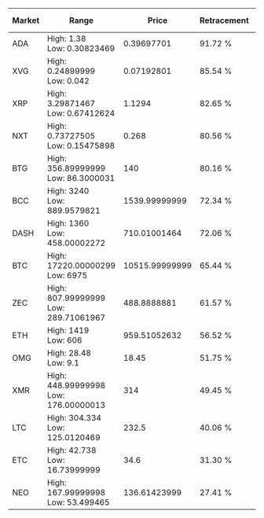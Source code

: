 | Market | Range | Price| Retracement | Doubles to 50% |
| --- | --- | --- | --- | --- |
| ADA | High: 1.38<br />Low: 0.30823469 | 0.39697701 | 91.72 % | 2.13 |
| XVG | High: 0.24899999<br />Low: 0.042 | 0.07192801 | 85.54 % | 2.02 |
| XRP | High: 3.29871467<br />Low: 0.67412624 | 1.1294 | 82.65 % | 1.76 |
| NXT | High: 0.73727505<br />Low: 0.15475898 | 0.268 | 80.56 % | 1.66 |
| BTG | High: 356.89999999<br />Low: 86.3000031 | 140 | 80.16 % | 1.58 |
| BCC | High: 3240<br />Low: 889.9579821 | 1539.99999999 | 72.34 % | 1.34 |
| DASH | High: 1360<br />Low: 458.00002272 | 710.01001464 | 72.06 % | 1.28 |
| BTC | High: 17220.00000299<br />Low: 6975 | 10515.99999999 | 65.44 % | 1.15 |
| ZEC | High: 807.99999999<br />Low: 289.71061967 | 488.8888881 | 61.57 % | 1.12 |
| ETH | High: 1419<br />Low: 606 | 959.51052632 | 56.52 % | 1.06 |
| OMG | High: 28.48<br />Low: 9.1 | 18.45 | 51.75 % | 1.02 |
| XMR | High: 448.99999998<br />Low: 176.00000013 | 314 | 49.45 % | 0.00 |
| LTC | High: 304.334<br />Low: 125.0120469 | 232.5 | 40.06 % | 0.00 |
| ETC | High: 42.738<br />Low: 16.73999999 | 34.6 | 31.30 % | 0.00 |
| NEO | High: 167.99999998<br />Low: 53.499465 | 136.61423999 | 27.41 % | 0.00 |
